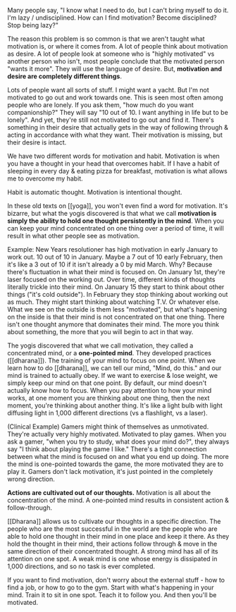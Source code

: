Many people say, "I know what I need to do, but I can't bring myself to do it. I'm lazy / undisciplined. How can I find motivation? Become disciplined? Stop being lazy?"

The reason this problem is so common is that we aren't taught what motivation is, or where it comes from. A lot of people think about motivation as desire. A lot of people look at someone who is "highly motivated" vs another person who isn't, most people conclude that the motivated person "wants it more". They will use the language of desire. But, **motivation and desire are completely different things**.

Lots of people want all sorts of stuff. I might want a yacht. But I'm not motivated to go out and work towards one. This is seen most often among people who are lonely. If you ask them, "how much do you want companionship?" They will say "10 out of 10. I want anything in life but to be lonely". And yet, they're still not motivated to go out and find it. There's something in their desire that actually gets in the way of following through & acting in accordance with what they want. Their motivation is missing, but their desire is intact.

We have two different words for motivation and habit. Motivation is when you have a thought in your head that overcomes habit. If I have a habit of sleeping in every day & eating pizza for breakfast, motivation is what allows me to overcome my habit. 

Habit is automatic thought. Motivation is intentional thought.

In these old texts on [[yoga]], you won't even find a word for motivation. It's bizarre, but what the yogis discovered is that what we call **motivation is simply the ability to hold one thought persistently in the mind**. When you can keep your mind concentrated on one thing over a period of time, it will result in what other people see as motivation.

Example: New Years resolutioner has high motivation in early January to work out. 10 out of 10 in January. Maybe a 7 out of 10 early February, then it's like a 3 out of 10 if it isn't already a 0 by mid March. Why?
	Because there's fluctuation in what their mind is focused on.
		On January 1st, they're laser focused on the working out. Over time, different kinds of thoughts literally trickle into their mind. On January 15 they start to think about other things ("it's cold outside"). In February they stop thinking about working out as much. They might start thinking about watching T.V. Or whatever else. What we see on the outside is them less "motivated", but what's happening on the inside is that their mind is not concentrated on that one thing. There isn't one thought anymore that dominates their mind. The more you think about something, the more that you will begin to act in that way.

The yogis discovered that what we call motivation, they called a concentrated mind, or a **one-pointed mind**. They developed practices  ([[dharana]]). The training of your mind to focus on one point. When we learn how to do [[dharana]], we can tell our mind, "Mind, do this." and our mind is trained to actually obey. If we want to exercise & lose weight, we simply keep our mind on that one point. By default, our mind doesn't actually know how to focus. When you pay attention to how your mind works, at one moment you are thinking about one thing, then the next moment, you're thinking about another thing. It's like a light bulb with light diffusing light in 1,000 different directions (vs a flashlight, vs a laser).

(Clinical Example)
Gamers might think of themselves as unmotivated. They're actually very highly motivated. Motivated to play games. When you ask a gamer, "when you try to study, what does your mind do?", they always say "I think about playing the game I like." There's a tight connection between what the mind is focused on and what you end up doing. The more the mind is one-pointed towards the game, the more motivated they are to play it. Gamers don't lack motivation, it's just pointed in the completely wrong direction.

**Actions are cultivated out of our thoughts.**
Motivation is all about the concentration of the mind. A one-pointed mind results in consistent action & follow-through.

[[Dharana]] allows us to cultivate our thoughts in a specific direction. The people who are the most successful in the world are the people who are able to hold one thought in their mind in one place and keep it there. As they hold the thought in their mind, their actions follow through & move in the same direction of their concentrated thought. A strong mind has all of its attention on one spot. A weak mind is one whose energy is dissipated in 1,000 directions, and so no task is ever completed.

If you want to find motivation, don't worry about the external stuff - how to find a job, or how to go to the gym. Start with what's happening in your mind. Train it to sit in one spot. Teach it to follow you. And then you'll be motivated.